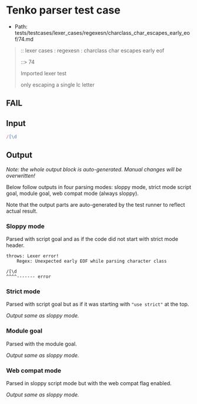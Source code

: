 # Tenko parser test case

- Path: tests/testcases/lexer_cases/regexesn/charclass_char_escapes_early_eof/74.md

> :: lexer cases : regexesn : charclass char escapes early eof
>
> ::> 74
>
> Imported lexer test
>
> only escaping a single lc letter

## FAIL

## Input

`````js
/[\d
`````

## Output

_Note: the whole output block is auto-generated. Manual changes will be overwritten!_

Below follow outputs in four parsing modes: sloppy mode, strict mode script goal, module goal, web compat mode (always sloppy).

Note that the output parts are auto-generated by the test runner to reflect actual result.

### Sloppy mode

Parsed with script goal and as if the code did not start with strict mode header.

`````
throws: Lexer error!
    Regex: Unexpected early EOF while parsing character class

/[\d
^^^^------- error
`````

### Strict mode

Parsed with script goal but as if it was starting with `"use strict"` at the top.

_Output same as sloppy mode._

### Module goal

Parsed with the module goal.

_Output same as sloppy mode._

### Web compat mode

Parsed in sloppy script mode but with the web compat flag enabled.

_Output same as sloppy mode._
